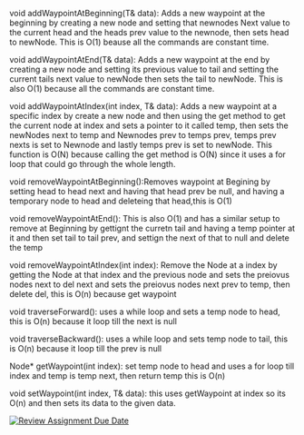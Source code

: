 void addWaypointAtBeginning(T& data):
Adds a new waypoint at the beginning by creating a new node and setting that newnodes Next value to the current head and the heads prev value to the newnode, then sets head to newNode. This is O(1) beause all the commands are constant time. 

void addWaypointAtEnd(T& data):
Adds a new waypoint at the end by creating a new node and setting its previous value to tail and setting the current tails next value to newNode then sets the tail to newNode. This is also O(1) because all the commands are constant time.

void addWaypointAtIndex(int index, T& data):
Adds a new waypoint at a specific index by create a new node and then using the get method to get the current node at index and sets a pointer to it called temp, then sets the newNodes next to temp and Newnodes prev to temps prev, temps prev nexts is set to Newnode and lastly temps prev is set to newNode. This function is O(N) because calling the get method is O(N) since it uses a for loop that could go through the whole length. 

void removeWaypointAtBeginning():Removes waypoint at Begining by setting head to head next and having that head prev be null, and having a temporary node to head and deleteing that head,this is O(1)

void removeWaypointAtEnd(): This is also O(1) and has a similar setup to remove at Beginning by gettignt the curretn tail and having a temp pointer at it and then set tail to tail prev, and settign the next of that to null and delete the temp 

void removeWaypointAtIndex(int index): Remove the Node at a index by getting the Node at that index and the previous node and sets the preiovus nodes next to del next and sets the preiovus nodes next prev to temp, then delete del, this is O(n) because get waypoint 

void traverseForward(): uses a while loop and sets a temp node to head, this is O(n) because it loop till the next is null

void traverseBackward(): uses a while loop and sets temp node to tail, this is O(n) because it loop till the prev is null

Node<T>* getWaypoint(int index): set temp node to head and uses a for loop till index and temp is temp next, then return temp this is O(n) 

void setWaypoint(int index, T& data): this uses getWaypoint at index so its O(n) and then sets its data to the given data.


[![Review Assignment Due Date](https://classroom.github.com/assets/deadline-readme-button-22041afd0340ce965d47ae6ef1cefeee28c7c493a6346c4f15d667ab976d596c.svg)](https://classroom.github.com/a/j-DzvjBA)
